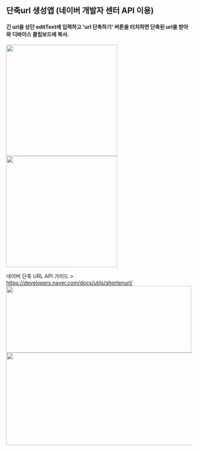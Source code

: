 ## 단축url 생성앱 (네이버 개발자 센터 API 이용)

#### 긴 url을 상단 editText에 입력하고 'url 단축하기' 버튼을 터치하면 단축된 url을 받아와 디바이스 클립보드에 복사.

<img src="https://user-images.githubusercontent.com/76998855/146555819-f2e0543d-e7dc-47e7-97ee-3970821f15be.jpg" width="300"/>
<img src="https://user-images.githubusercontent.com/76998855/146555826-68d9c9fe-a3d6-472e-be65-ac81e8d0863e.jpg" width="300"/>


네이버 단축 URL API 가이드 > https://developers.naver.com/docs/utils/shortenurl/
<img src="https://user-images.githubusercontent.com/76998855/146390878-2bf0a77b-4612-47e0-9333-5371cd751808.PNG" width="500" height="180"/>
<img src="https://user-images.githubusercontent.com/76998855/146390883-839495f0-4607-4076-9823-32df47646205.PNG" width="600" height="250"/>

